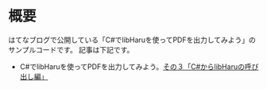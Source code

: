 # 概要

はてなブログで公開している「C#でlibHaruを使ってPDFを出力してみよう」のサンプルコードです。
記事は下記です。

- C#でlibHaruを使ってPDFを出力してみよう。[その３「C#からlibHaruの呼び出し編」](http://stone-book.hatenablog.com/entry/2017/09/11/223545)
